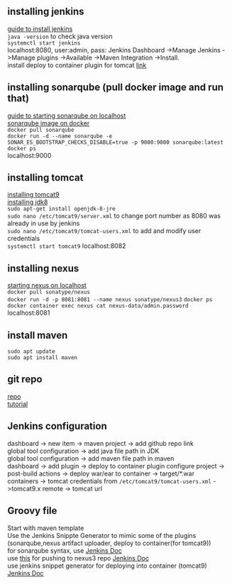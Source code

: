 ## installing jenkins ##  
[guide to install jenkins](https://www.jenkins.io/doc/book/installing/linux/)  
`java -version` to check java version  
`systemctl start jenkins`  
localhost:8080, user:admin, pass: 
Jenkins Dashboard ->Manage Jenkins ->Manage plugins ->Available ->Maven Integration ->Install.  
install deploy to container plugin for tomcat  [link](https://www.middlewareinventory.com/blog/jenkins-tomcat-deploy-deploying-application-tomcat-using-jenkins/)  


## installing sonarqube (pull docker image and run that) ##  
[guide to starting sonarqube on localhost](https://docs.sonarqube.org/latest/setup/get-started-2-minutes/)  
[sonarqube image on docker](https://hub.docker.com/_/sonarqube/)  
`docker pull sonarqube`  
`docker run -d --name sonarqube -e SONAR_ES_BOOTSTRAP_CHECKS_DISABLE=true -p 9000:9000 sonarqube:latest`  
`docker ps`  
localhost:9000  

## installing tomcat ##  
[installing tomcat9](https://linuxhint.com/install_apache_tomcat_server_ubuntu/)  
[installing jdk8](http://openjdk.java.net/install/index.html)  
`sudo apt-get install openjdk-8-jre`  
`sudo nano /etc/tomcat9/server.xml` to change port number as 8080 was already in use by jenkins  
`sudo nano /etc/tomcat9/tomcat-users.xml` to add and modify user credentials  
`systemctl start tomcat9`
localhost:8082  

## installing nexus ##  
[starting nexus on localhost](https://ahgh.medium.com/how-to-setup-sonatype-nexus-3-repository-manager-using-docker-7ff89bc311ce)  
`docker pull sonatype/nexus`  
`docker run -d -p 8081:8081 --name nexus sonatype/nexus3`
`docker ps`
`docker container exec nexus cat nexus-data/admin.password`  
localhost:8081  

## install maven ##  
`sudo apt update`  
`sudo apt install maven`  

## git repo ##  
[repo](https://github.com/jasonltr/KCMavenWebProject)  
[tutorial](https://www.youtube.com/watch?v=meaD9y1RPNc)  

## Jenkins configuration ##  
dashboard -> new item -> maven project -> add github repo link  
global tool configuration -> add java file path in JDK  
global tool configuration -> add maven file path in maven  
dashboard -> add plugin -> deploy to container plugin
configure project -> post-build actions -> deploy war/ear to container -> target/*.war  
containers -> tomcat credentials from  `/etc/tomcat9/tomcat-users.xml` ->tomcat9.x remote -> tomcat url  

## Groovy file ##  
Start with maven template  
Use the Jenkins Snippte Generator to mimic some of the plugins (sonarqube,nexus artifact uploader, deploy to container(for tomcat9))  
for sonarqube syntax, use [Jenkins Doc](https://www.jenkins.io/doc/pipeline/steps/sonar/)  
use [this](https://www.youtube.com/watch?v=ftTjxztcT14) for pushing to nexus3 repo [Jenkins Doc](https://www.jenkins.io/doc/pipeline/steps/nexus-artifact-uploader/)  
use jenkins snippet generator for deploying into container (tomcat9) [Jenkins Doc](https://www.jenkins.io/doc/pipeline/steps/deploy/#deploy-deploy-warear-to-a-container)  
